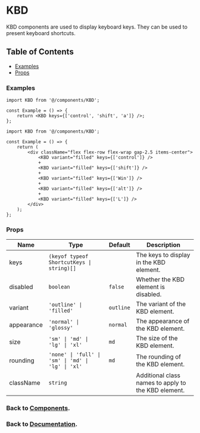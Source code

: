 # KBD

KBD components are used to display keyboard keys. They can be used to present keyboard shortcuts.

## Table of Contents

-   [Examples](#examples)
-   [Props](#props)

### Examples

```tsx
import KBD from '@/components/KBD';

const Example = () => {
    return <KBD keys={['control', 'shift', 'a']} />;
};
```

```tsx
import KBD from '@/components/KBD';

const Example = () => {
    return (
        <div className="flex flex-row flex-wrap gap-2.5 items-center">
            <KBD variant="filled" keys={['control']} />
            +
            <KBD variant="filled" keys={['shift']} />
            +
            <KBD variant="filled" keys={['Win']} />
            +
            <KBD variant="filled" keys={['alt']} />
            +
            <KBD variant="filled" keys={['L']} />
        </div>
    );
};
```

### Props

| Name       | Type                                               | Default   | Description                                         |
| ---------- | -------------------------------------------------- | --------- | --------------------------------------------------- |
| keys       | `(keyof typeof ShortcutKeys \| string)[]`          |           | The keys to display in the KBD element.             |
| disabled   | `boolean`                                          | `false`   | Whether the KBD element is disabled.                |
| variant    | `'outline' \| 'filled'`                            | `outline` | The variant of the KBD element.                     |
| appearance | `'normal' \| 'glossy'`                             | `normal`  | The appearance of the KBD element.                  |
| size       | `'sm' \| 'md' \| 'lg' \| 'xl'`                     | `md`      | The size of the KBD element.                        |
| rounding   | `'none' \| 'full' \| 'sm' \| 'md' \| 'lg' \| 'xl'` | `md`      | The rounding of the KBD element.                    |
| className  | `string`                                           |           | Additional class names to apply to the KBD element. |

### Back to [Components](../README.md).

### Back to [Documentation](../../README.md).

